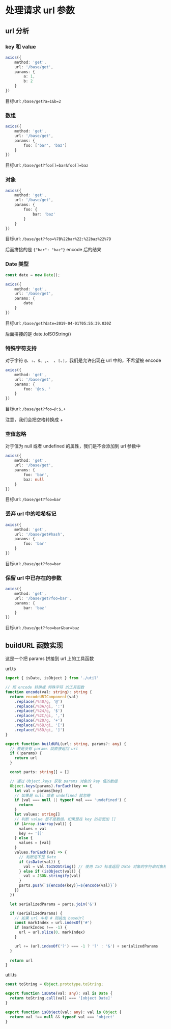 # 处理请求 url 参数

## url 分析

### key 和 value

```typescript
axios({
    method: 'get',
    url: '/base/get',
    params: {
        a: 1,
        b: 2
    }
})
```

目标url: `/base/get?a=1&b=2`

### 数组

```typescript
axios({
    method: 'get',
    url: '/base/get',
    params: {
        foo: ['bar', 'baz']
    }
})
```

目标url: `/base/get?foo[]=bar&foo[]=baz`

### 对象

```typescript
axios({
    method: 'get',
    url: '/base/get',
    params: {
        foo: {
            bar: 'baz'
        }
    }
})
```

目标url: `/base/get?foo=%7B%22bar%22:%22baz%22%7D`

后面拼接的是 `{"bar": "baz"}` encode 后的结果

### Date 类型

```typescript
const date = new Date();

axios({
    method: 'get',
    url: '/base/get',
    params: {
        date
    }
})
```

目标url: `/base/get?date=2019-04-01T05:55:39.030Z`

后面拼接的是 date.toISOString()

### 特殊字符支持

对于字符 `@`、`:`、`$`、`,`、` `、`[`、`]`，我们是允许出现在 url 中的，不希望被 encode

```typescript
axios({
    method: 'get',
    url: '/base/get',
    params: {
        foo: '@:$, '
    }
})
```

目标url: `/base/get?foo=@:$,+`

注意，我们会把空格转换成 + 

### 空值忽略

对于值为 null 或者 undefined 的属性，我们是不会添加到 url 参数中

```typescript
axios({
    method: 'get',
    url: '/base/get',
    params: {
        foo: 'bar',
        baz: null
    }
})
```

目标url: `/base/get?foo=bar`

### 丢弃 url 中的哈希标记

```typescript
axios({
    method: 'get',
    url: '/base/get#hash',
    params: {
        foo: 'bar'
    }
})
```

目标url: `/base/get?foo=bar`

### 保留 url 中已存在的参数

```typescript
axios({
    method: 'get',
    url: '/base/get?foo=bar',
    params: {
        bar: 'baz'
    }
})
```

目标url: `/base/get?foo=bar&bar=baz`

## buildURL 函数实现

这是一个把 params 拼接到 url 上的工具函数

url.ts

```typescript
import { isDate, isObject } from './util'

// 把 encode 转换成 特殊字符 的工具函数
function encode(val: string): string {
  return encodeURIComponent(val)
    .replace(/%40/g, '@')
    .replace(/%3A/gi, ':')
    .replace(/%24/g, '$')
    .replace(/%2C/gi, ',')
    .replace(/%20/g, '+')
    .replace(/%5B/gi, '[')
    .replace(/%5D/gi, ']')
}

export function buildURL(url: string, params?: any) {
  // 要是没有 params 就直接返回 url
  if (!params) {
    return url
  }

  const parts: string[] = []

  // 通过 Object.keys 获取 params 对象的 key 值的数组
  Object.keys(params).forEach(key => {
    let val = params[key]
    // 如果是 null 或者 undefined 就忽略
    if (val === null || typeof val === 'undefined') {
      return
    }
    let values: string[]
    // 判断 value 是不是数组，如果是在 key 的后面加 []
    if (Array.isArray(val)) {
      values = val
      key += '[]'
    } else {
      values = [val]
    }
    values.forEach(val => {
      // 判断是不是 Date
      if (isDate(val)) {
        val = val.toISOString() // 使用 ISO 标准返回 Date 对象的字符串对象格式
      } else if (isObject(val)) {
        val = JSON.stringify(val)
      }
      parts.push(`${encode(key)}=${encode(val)}`)
    })
  })

  let serializedParams = parts.join('&')

  if (serializedParams) {
    // 如果 url 中有 # 则挑出 baseUrl
    const markIndex = url.indexOf('#')
    if (markIndex !== -1) {
      url = url.slice(0, markIndex)
    }

    url += (url.indexOf('?') === -1 ? '?' : '&') + serializedParams
  }
    
  return url
}
```

util.ts

```typescript
const toString = Object.prototype.toString;

export function isDate(val: any): val is Date {
  return toString.call(val) === '[object Date]'
}

export function isObject(val: any): val is Object {
  return val !== null && typeof val === 'object'
}
```
